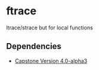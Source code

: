 # ftrace
ltrace/strace but for local functions

## Dependencies 

* [Capstone Version 4.0-alpha3](https://github.com/aquynh/capstone/releases/tag/4.0-alpha3)